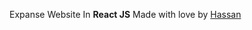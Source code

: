 Expanse Website In <b>React JS</b>
Made with love by <a attr="Hassan" href="https://github.com/hassantauqeer">Hassan</a>
